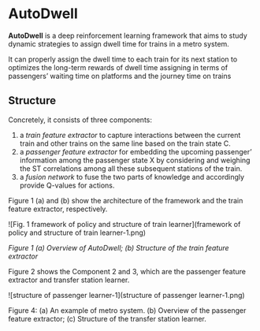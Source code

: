 # AutoDwell

**AutoDwell** is a deep reinforcement learning framework that aims to study dynamic strategies to assign dwell time for trains in a metro system.  

It can properly assign the dwell time to each train for its next station to optimizes the long-term rewards of dwell time assigning in terms of passengers’ waiting time on platforms and the journey time on trains

## Structure

Concretely, it consists of three components: 

1. a *train feature extractor* to capture interactions between the current train and other trains on the same line based on the train state C.
2. a *passenger feature extractor* for embedding the upcoming passenger’ information among the passenger state X by considering and weighing the ST correlations among all these subsequent stations of the train.
3. a *fusion network* to fuse the two parts of knowledge and accordingly provide Q-values for actions.

Figure 1 (a) and (b) show the architecture of the framework and the train feature extractor, respectively.



![Fig. 1 framework of policy and structure of train learner](framework of policy and structure of train learner-1.png)

*Figure 1  (a) Overview of AutoDwell; (b) Structure of the train feature extractor*

Figure 2 shows the Component 2 and 3, which are the passenger feature extractor and transfer station learner.



![structure of passenger learner-1](structure of passenger learner-1.png)

Figure 4: (a) An example of metro system. (b) Overview of the passenger feature extractor; (c) Structure of the transfer station learner.

## <!--Reference-->

<!--*Zhaoyuan Wang, Zheyi Pan. 2020. Shortening passengers’ travel time: A novel dynamic metro train.*-->

## <!--Author-->

<!--*Zhaoyuan Wang*-->



